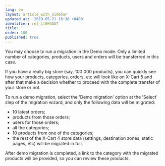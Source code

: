 ```yaml
---
lang: en
layout: article_with_sidebar
updated_at: '2019-05-21 16:38 +0400'
identifier: ref_1tEH4GGT
title: ''
order: 100
published: true
---
```

You may choose to run a migration in the Demo mode. Only a limited number of categories, products, users and orders will be transferred in this case. 

If you have a really big store (say, 100 000 products), you can quickly see how your products, categories, orders, etc will look like on X-Cart 5 and after that make a decision whether to proceed with the complete transfer of your store or not.

To run a demo migration, select the 'Demo migration' option at the 'Select' step of the migration wizard, and only the following data will be migrated:

- 10 latest orders;
- products from those orders; 
- users for those orders;
- all the categories; 
- 10 products from one of the categories;
- the rest of the X-Cart 4 store data (settings, destination zones, static pages, etc) will be migrated in full.

After demo migration is completed, a link to the category with the migrated products will be provided, so you can review these products.

